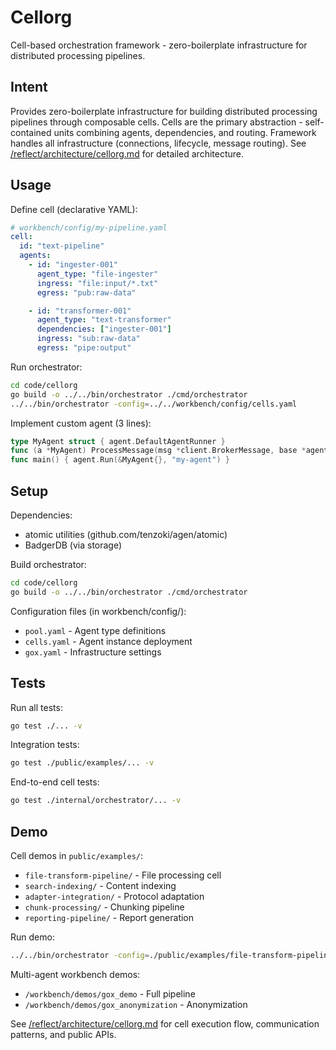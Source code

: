 # Cellorg

Cell-based orchestration framework - zero-boilerplate infrastructure for distributed processing pipelines.

## Intent

Provides zero-boilerplate infrastructure for building distributed processing pipelines through composable cells. Cells are the primary abstraction - self-contained units combining agents, dependencies, and routing. Framework handles all infrastructure (connections, lifecycle, message routing). See [/reflect/architecture/cellorg.md](../../reflect/architecture/cellorg.md) for detailed architecture.

## Usage

Define cell (declarative YAML):
```yaml
# workbench/config/my-pipeline.yaml
cell:
  id: "text-pipeline"
  agents:
    - id: "ingester-001"
      agent_type: "file-ingester"
      ingress: "file:input/*.txt"
      egress: "pub:raw-data"

    - id: "transformer-001"
      agent_type: "text-transformer"
      dependencies: ["ingester-001"]
      ingress: "sub:raw-data"
      egress: "pipe:output"
```

Run orchestrator:
```bash
cd code/cellorg
go build -o ../../bin/orchestrator ./cmd/orchestrator
../../bin/orchestrator -config=../../workbench/config/cells.yaml
```

Implement custom agent (3 lines):
```go
type MyAgent struct { agent.DefaultAgentRunner }
func (a *MyAgent) ProcessMessage(msg *client.BrokerMessage, base *agent.BaseAgent) (*client.BrokerMessage, error) { ... }
func main() { agent.Run(&MyAgent{}, "my-agent") }
```

## Setup

Dependencies:
- atomic utilities (github.com/tenzoki/agen/atomic)
- BadgerDB (via storage)

Build orchestrator:
```bash
cd code/cellorg
go build -o ../../bin/orchestrator ./cmd/orchestrator
```

Configuration files (in workbench/config/):
- `pool.yaml` - Agent type definitions
- `cells.yaml` - Agent instance deployment
- `gox.yaml` - Infrastructure settings

## Tests

Run all tests:
```bash
go test ./... -v
```

Integration tests:
```bash
go test ./public/examples/... -v
```

End-to-end cell tests:
```bash
go test ./internal/orchestrator/... -v
```

## Demo

Cell demos in `public/examples/`:
- `file-transform-pipeline/` - File processing cell
- `search-indexing/` - Content indexing
- `adapter-integration/` - Protocol adaptation
- `chunk-processing/` - Chunking pipeline
- `reporting-pipeline/` - Report generation

Run demo:
```bash
../../bin/orchestrator -config=./public/examples/file-transform-pipeline/cell.yaml
```

Multi-agent workbench demos:
- `/workbench/demos/gox_demo` - Full pipeline
- `/workbench/demos/gox_anonymization` - Anonymization

See [/reflect/architecture/cellorg.md](../../reflect/architecture/cellorg.md) for cell execution flow, communication patterns, and public APIs.
